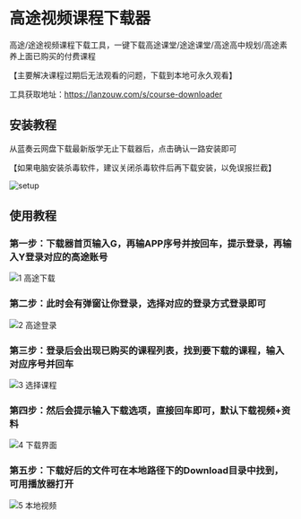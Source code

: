 # 高途视频课程下载器

高途/途途视频课程下载工具，一键下载高途课堂/途途课堂/高途高中规划/高途素养上面已购买的付费课程

【主要解决课程过期后无法观看的问题，下载到本地可永久观看】

工具获取地址：https://lanzouw.com/s/course-downloader

## 安装教程
从蓝奏云网盘下载最新版学无止下载器后，点击确认一路安装即可

【如果电脑安装杀毒软件，建议关闭杀毒软件后再下载安装，以免误报拦截】

![setup](https://github.com/PyJun/xuelang_downlaoder/assets/39453044/32134058-2a36-4966-a519-1d4d82b2c347)


## 使用教程
### 第一步：下载器首页输入G，再输APP序号并按回车，提示登录，再输入Y登录对应的高途账号
![1  高途下载](https://github.com/PyJun/xuelang_downlaoder/assets/39453044/20e4e95e-44d7-4d02-b8da-cf1333663ea3)
### 第二步：此时会有弹窗让你登录，选择对应的登录方式登录即可
![2  高途登录](https://github.com/PyJun/xuelang_downlaoder/assets/39453044/4a6888a8-0b47-4eca-8867-305372db7bc7)
### 第三步：登录后会出现已购买的课程列表，找到要下载的课程，输入对应序号并回车
![3  选择课程](https://github.com/PyJun/xuelang_downlaoder/assets/39453044/491544e0-345b-4cc3-996c-25786cca5f8c)
### 第四步：然后会提示输入下载选项，直接回车即可，默认下载视频+资料
![4  下载界面](https://github.com/PyJun/xuelang_downlaoder/assets/39453044/cbe026bb-69aa-414c-8380-1143ccabf9bc)
### 第五步：下载好后的文件可在本地路径下的Download目录中找到，可用播放器打开
![5  本地视频](https://github.com/PyJun/xuelang_downlaoder/assets/39453044/4b2c47ba-2316-4cbd-8636-ff57ac62127d)
